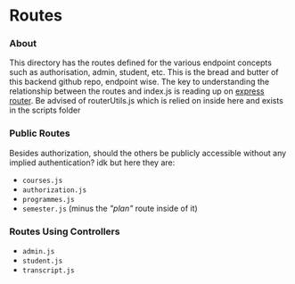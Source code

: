 # Routes

### About
This directory has the routes defined for the various endpoint concepts such as authorisation, admin, student, etc. This is the bread and butter of this backend github repo, endpoint wise. The key to understanding the relationship between the routes and index.js is reading up on [express router](https://expressjs.com/en/guide/routing.html). Be advised of routerUtils.js which is relied on inside here and exists in the scripts folder

### Public Routes
Besides authorization, should the others be publicly accessible without any implied authentication? idk but here they are:

- `courses.js`
- `authorization.js`
- `programmes.js`
- `semester.js` (minus the _"plan"_ route inside of it)

### Routes Using Controllers
- `admin.js`
- `student.js`
- `transcript.js`